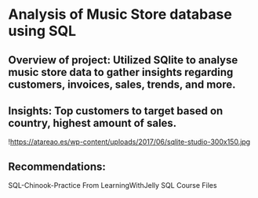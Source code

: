 # Analysis of Music Store database using SQL
## Overview of project: Utilized SQlite to analyse music store data to gather insights regarding customers, invoices, sales, trends, and more.
## Insights: Top customers to target based on country, highest amount of sales.
!https://atareao.es/wp-content/uploads/2017/06/sqlite-studio-300x150.jpg
## Recommendations: 
SQL-Chinook-Practice
From LearningWithJelly SQL Course Files
